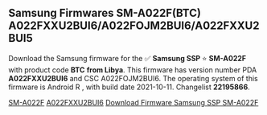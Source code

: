 <h2>Samsung Firmwares SM-A022F(BTC) A022FXXU2BUI6/A022FOJM2BUI6/A022FXXU2BUI5</h2>
Download the Samsung firmware for the ✅ <strong>Samsung SSP </strong> ⭐ <strong>SM-A022F</strong> with product code <strong>BTC</strong> <strong> from Libya</strong>. This firmware has version number PDA <strong>A022FXXU2BUI6</strong> and CSC A022FOJM2BUI6. The operating system of this firmware is Android R , with build date 2021-10-11. Changelist <strong>22195866</strong>.


[SM-A022F](https://samfirm.shop/samsung/model/SM-A022F)
[A022FXXU2BUI6](https://samfirm.shop/samsung/pda/A022FXXU2BUI6)
[Download Firmware Samsung SSP SM-A022F](https://samfirm.shop/samsung/firmware/463961)
